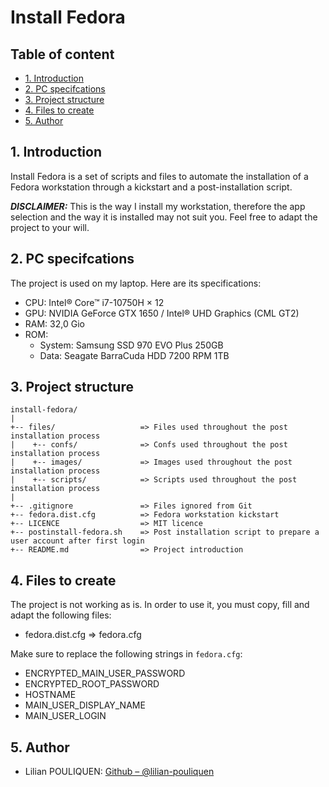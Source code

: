 # Install Fedora <!-- omit in toc -->

## Table of content <!-- omit in toc -->

* [1. Introduction](#1-introduction)
* [2. PC specifcations](#2-pc-specifcations)
* [3. Project structure](#3-project-structure)
* [4. Files to create](#4-files-to-create)
* [5. Author](#5-author)

## 1. Introduction

Install Fedora is a set of scripts and files to automate the installation of a Fedora workstation through a kickstart and a post-installation script.

***DISCLAIMER:*** This is the way I install my workstation, therefore the app selection and the way it is installed may not suit you. Feel free to adapt the project to your will.

## 2. PC specifcations

The project is used on my laptop. Here are its specifications:

* CPU: Intel® Core™ i7-10750H × 12
* GPU: NVIDIA GeForce GTX 1650 / Intel® UHD Graphics (CML GT2)
* RAM: 32,0 Gio
* ROM:
  * System: Samsung SSD 970 EVO Plus 250GB
  * Data: Seagate BarraCuda HDD 7200 RPM 1TB

## 3. Project structure

```text
install-fedora/
|
+-- files/                   => Files used throughout the post installation process
|    +-- confs/              => Confs used throughout the post installation process
|    +-- images/             => Images used throughout the post installation process
|    +-- scripts/            => Scripts used throughout the post installation process
|
+-- .gitignore               => Files ignored from Git
+-- fedora.dist.cfg          => Fedora workstation kickstart
+-- LICENCE                  => MIT licence
+-- postinstall-fedora.sh    => Post installation script to prepare a user account after first login
+-- README.md                => Project introduction
```

## 4. Files to create

The project is not working as is. In order to use it, you must copy, fill and adapt the following files:

* fedora.dist.cfg => fedora.cfg

Make sure to replace the following strings in `fedora.cfg`:

* ENCRYPTED_MAIN_USER_PASSWORD
* ENCRYPTED_ROOT_PASSWORD
* HOSTNAME
* MAIN_USER_DISPLAY_NAME
* MAIN_USER_LOGIN

## 5. Author

* Lilian POULIQUEN: [Github – @lilian-pouliquen](https://github.com/lilian-pouliquen)
